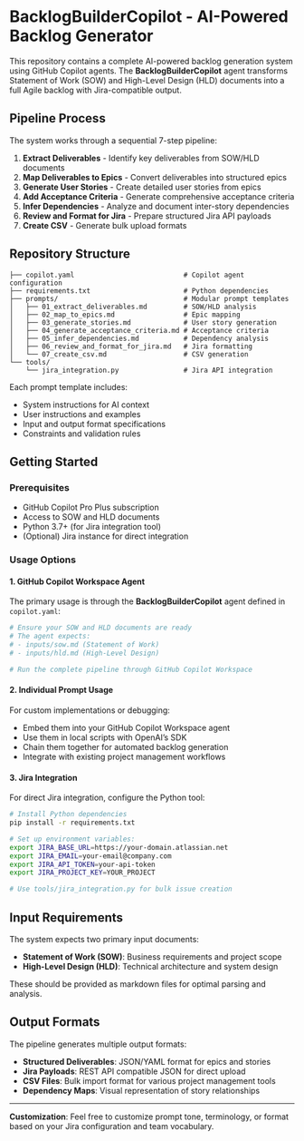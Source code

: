 # BacklogBuilderCopilot - AI-Powered Backlog Generator

This repository contains a complete AI-powered backlog generation system using GitHub Copilot agents. The **BacklogBuilderCopilot** agent transforms Statement of Work (SOW) and High-Level Design (HLD) documents into a full Agile backlog with Jira-compatible output.

## Pipeline Process

The system works through a sequential 7-step pipeline:

1. **Extract Deliverables** - Identify key deliverables from SOW/HLD documents
2. **Map Deliverables to Epics** - Convert deliverables into structured epics
3. **Generate User Stories** - Create detailed user stories from epics
4. **Add Acceptance Criteria** - Generate comprehensive acceptance criteria
5. **Infer Dependencies** - Analyze and document inter-story dependencies
6. **Review and Format for Jira** - Prepare structured Jira API payloads
7. **Create CSV** - Generate bulk upload formats

## Repository Structure

```
├── copilot.yaml                           # Copilot agent configuration
├── requirements.txt                       # Python dependencies
├── prompts/                               # Modular prompt templates
│   ├── 01_extract_deliverables.md         # SOW/HLD analysis
│   ├── 02_map_to_epics.md                 # Epic mapping
│   ├── 03_generate_stories.md             # User story generation
│   ├── 04_generate_acceptance_criteria.md # Acceptance criteria
│   ├── 05_infer_dependencies.md           # Dependency analysis
│   ├── 06_review_and_format_for_jira.md   # Jira formatting
│   └── 07_create_csv.md                   # CSV generation
└── tools/
    └── jira_integration.py                # Jira API integration
```

Each prompt template includes:
- System instructions for AI context
- User instructions and examples
- Input and output format specifications
- Constraints and validation rules

## Getting Started

### Prerequisites

- GitHub Copilot Pro Plus subscription
- Access to SOW and HLD documents
- Python 3.7+ (for Jira integration tool)
- (Optional) Jira instance for direct integration

### Usage Options

#### 1. GitHub Copilot Workspace Agent

The primary usage is through the **BacklogBuilderCopilot** agent defined in `copilot.yaml`:

```bash
# Ensure your SOW and HLD documents are ready
# The agent expects:
# - inputs/sow.md (Statement of Work)
# - inputs/hld.md (High-Level Design)

# Run the complete pipeline through GitHub Copilot Workspace
```

#### 2. Individual Prompt Usage

For custom implementations or debugging:
- Embed them into your GitHub Copilot Workspace agent
- Use them in local scripts with OpenAI’s SDK
- Chain them together for automated backlog generation
- Integrate with existing project management workflows

#### 3. Jira Integration

For direct Jira integration, configure the Python tool:

```bash
# Install Python dependencies
pip install -r requirements.txt

# Set up environment variables:
export JIRA_BASE_URL=https://your-domain.atlassian.net
export JIRA_EMAIL=your-email@company.com
export JIRA_API_TOKEN=your-api-token
export JIRA_PROJECT_KEY=YOUR_PROJECT

# Use tools/jira_integration.py for bulk issue creation
```

## Input Requirements

The system expects two primary input documents:

- **Statement of Work (SOW)**: Business requirements and project scope
- **High-Level Design (HLD)**: Technical architecture and system design

These should be provided as markdown files for optimal parsing and analysis.

## Output Formats

The pipeline generates multiple output formats:

- **Structured Deliverables**: JSON/YAML format for epics and stories
- **Jira Payloads**: REST API compatible JSON for direct upload
- **CSV Files**: Bulk import format for various project management tools
- **Dependency Maps**: Visual representation of story relationships

---

**Customization**: Feel free to customize prompt tone, terminology, or format based on your Jira configuration and team vocabulary.
